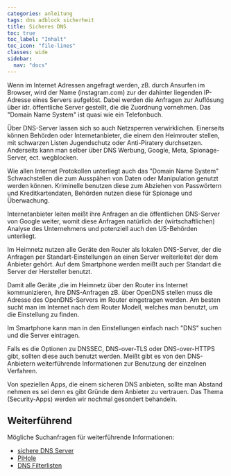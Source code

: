 ```yaml
---
categories: anleitung
tags: dns adblock sicherheit
title: Sicheres DNS
toc: true
toc_label: "Inhalt"
toc_icon: "file-lines"
classes: wide
sidebar:
  nav: "docs"
---
```


Wenn im Internet Adressen angefragt werden, zB. durch Ansurfen im Browser, wird der Name (instagram.com) zur der dahinter liegenden IP-Adresse eines Servers aufgelöst. Dabei werden die Anfragen zur Auflösung über idr. öffentliche Server gestellt, die die Zuordnung vornehmen. Das "Domain Name System" ist quasi wie ein Telefonbuch.

Über DNS-Server lassen sich so auch Netzsperren verwirklichen. Einerseits können Behörden oder Internetanbieter, die einem den Heimrouter stellen, mit schwarzen Listen Jugendschutz oder Anti-Piratery durchsetzen. Anderseits kann man selber über DNS Werbung, Google, Meta, Spionage-Server, ect. wegblocken.

Wie allen Internet Protokollen unterliegt auch das "Domain Name System" Schwachstellen die zum Ausspähen von Daten oder Manipulation genutzt werden können. Kriminelle benutzen diese zum Abziehen von Passwörtern und Kreditkartendaten, Behörden nutzen diese für Spionage und Überwachung.

Internetanbieter leiten meißt ihre Anfragen an die öffentlichen DNS-Server von Google weiter, womit diese Anfragen natürlich der (wirtschaftlichen) Analyse des Unternehmens und potenziell auch den US-Behörden unterliegt.

Im Heimnetz nutzen alle Geräte den Router als lokalen DNS-Server, der die Anfragen per Standart-Einstellungen an einen Server weiterleitet der dem Anbieter gehört. Auf dem Smartphone werden meißt auch per Standart die Server der Hersteller benutzt.

Damit alle Geräte ,die im Heimnetz über den Router ins Internet kommunizieren, ihre DNS-Anfragen zB. über OpenDNS stellen muss die Adresse des OpenDNS-Servers im Router eingetragen werden. Am besten sucht man im Internet nach dem Router Modell, welches man benutzt, um die Einstellung zu finden.

Im Smartphone kann man in den Einstellungen einfach nach "DNS" suchen und die Server eintragen.

Falls es die Optionen zu DNSSEC, DNS-over-TLS oder DNS-over-HTTPS gibt, sollten diese auch benutzt werden. Meißt gibt es von den DNS-Anbietern weiterführende Informationen zur Benutzung der einzelnen Verfahren.

Von speziellen Apps, die einem sicheren DNS anbieten, sollte man Abstand nehmen es sei denn es gibt Gründe dem Anbieter zu vertrauen. Das Thema (Security-Apps) werden wir nochmal gesondert behandeln.  

## Weiterführend

Mögliche Suchanfragen für weiterführende Informationen:

- [sichere DNS Server](https://www.privacy-handbuch.de/handbuch_93d.htm)
- [PiHole](https://pi-hole.net/)
- [DNS Filterlisten](https://easylist.to/)
 